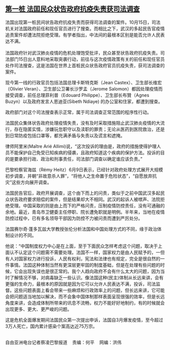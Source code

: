 <!--1602877885000-->
[第一桩  法囯民众状告政府抗疫失责获司法调查](https://www.rfa.org/mandarin/yataibaodao/junshiwaijiao/cl-10162020150843.html)
------

<p>法国出现第一桩民间状告政府抗疫失责而获得司法调查的案件。10月15日，司法机关对法国政府前任和现任官员进行了搜查。而相比之下，武汉的多起民告官疫情追责案件却遭法院拒绝受理。有学者指出，中法间的最根本区别是能否允许人民表达不满。<br/> <br/> 法国政府针对武汉肺炎疫情的危机处理饱受批评，民众甚至状告政府抗疫失责。司法部门15日出人意料地采取突袭行动，前往与这次疫情政策有关的前任和现任官员处作司法搜查，这是法国在世界上首桩民众状告政府官员抗疫失责，获司法调查的案件。</p><p>现今第一线的行政官员包括法国总理卡斯特克斯（Jean Castex）、卫生部长维宏（Olivier Veran）、卫生部公卫署长沙罗孟（Jerome Salomon）都因处理疫情而接受调查，前任总理菲利普（Edouard Philippe）、卫生部长布贊（Agnes Buzyn）以及政府发言人恩迪亚(Sibeth Ndiaye) 的办公室和住家，都遭到搜查。</p><p>政府部门对这个司法搜查表示正常，属于司法调查正常范围的程序性行动。</p><p>法国民众集体状告政府处理疫情失责，没有及时采取措施阻止武汉肺炎疫情的大流行，存在隐匿实情，涉嫌玩忽职守以及渎职的罪责；无论从医药到医院救治，还是到日常防疫包括口罩等，都充满矛盾与失责以及谎言和遮掩。</p><p>律师阿里米(Maître Arié Allimi)说，“这次投诉的理由是，政府的措施使得护理人员不能保护自己免受已知疾病的侵袭，且政府知道这个疾病的保护方法。投诉的目的是要承担行政、政治和刑事责任，司法部门调查以确定谁应该负责。”</p><p>巴黎检察官海兹（Rémy Heitz）6月9日表示，已经针对政府处理方式展开大规模初步调查，并朝“非故意杀人罪”，“将他人之生命置于危险状态”，“自愿放弃抗灾”这些方向展开调查。</p><p>法国民告官后，政府开展调查，这个由下而上的问责，类似于之前中国武汉多起民众状告政府要求赔偿的案件，但是结果却大不相同。武汉的起诉人被噤声、法院拒绝受理。中国采取的则是由上而下的严格问责，压制疫情防控责任，没有可通融的余地。最近，青岛市卫健委主任停职、院长遭免职就是明例。半年来，当地在疫情防控过程中，已有多名领导干部因为防控不力被问责而遭到严厉处分。</p><p>法国赛尔奇·蓬多瓦兹大学教授张伦分析法国和中国处理方式的不同，缘于政治体制设计的不同。</p><p>他说：“中国制度权力中心是在上面，至于下面民众怎样考虑这个问题，取决于上面认不认定这个问题需不需要处理。法国不一样，国家权力是由人民赋予的，一但有人对国家权力进行投诉，人民有权利，宪法和法律也有规定，完全是很自然的一件事情。法囯这种体制当然有更深层更牢固的制度基础，但是在处理有些问题的时候，它会出现失误也是很正常的。我个人趋向政府不会有什么太大的问题，因为当时了解情况不够，对病毒缺乏一些认识。像法国这种(民主)体制从长远来讲，会有更强的生命力，最根本的原因就是因为它可以允许人民表达不满，投诉，司法监督。这些问题表面上看会带来一些麻烦和行政效率上的问题，但长远来讲，它可能会把问题适当地加以解决，而不会象中国体制那样表面呈现很强的效率，但是长远角度来讲，会造成体制所带来的讯息不流畅，权力不能好好地制约，有的时候就会出现更多、更大、更严峻的问题。</p><p>这是危机全面爆发期间法国民众第一次提出申诉，法国自3月爆发疫情，至今超过3万人死亡，国内累计感染个案高达近75万宗。</p><p><br/> 自由亚洲电台记者蔡凌巴黎报道    责编：何平    网编：洪伟</p>
